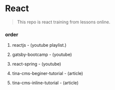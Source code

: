# React

> This repo is react training from lessons online.

### order

1. reactjs - (youtube playlist.)

2. gatsby-bootcamp - (youtube)

3. react-spring - (youtube)

4. tina-cms-beginer-tutorial - (article)

5. tina-cms-inline-tutorial - (article)